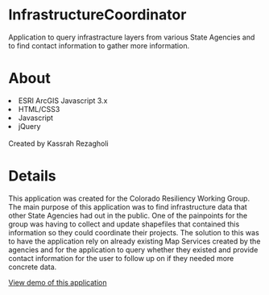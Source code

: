 # InfrastructureCoordinator
Application to query infrastracture layers from various State Agencies and to find contact information to gather more information.
# About
<li>ESRI ArcGIS Javascript 3.x </li>
<li>HTML/CSS3</li>
<li>Javascript</li>
<li>jQuery</li>
</br>
Created by Kassrah Rezagholi

# Details
This application was created for the Colorado Resiliency Working Group.  The main purpose of this application was to find infrastructure data that other State Agencies had out in the public.
One of the painpoints for the group was having to collect and update shapefiles that contained this information so they could coordinate their projects.
The solution to this was to have the application rely on already existing Map Services created by the agencies and for the application to query whether they existed and provide
contact information for the user to follow up on if they needed more concrete data.

<a href="https://rezagis.github.io/InfrastructureCoordinator/">View demo of this application</a>

